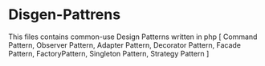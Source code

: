 # Disgen-Pattrens
This files contains  common-use Design Patterns written in php 
[ 
  Command Pattern,
  Observer Pattern,
  Adapter Pattern,
  Decorator Pattern,
  Facade Pattern,
  FactoryPattern,
  Singleton Pattern,
  Strategy Pattern 
]
